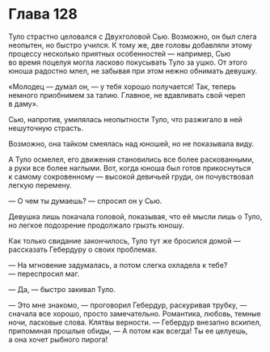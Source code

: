 # Глава 128

Туло страстно целовался с Двухголовой Сью. Возможно, он был слега неопытен, но быстро учился. К тому же, две головы добавляли этому процессу несколько приятных особенностей — например, Сью во время поцелуя могла ласково покусывать Туло за ушко. От этого юноша радостно млел, не забывая при этом нежно обнимать девушку. 

«Молодец — думал он, — у тебя хорошо получается! Так, теперь немного приобнимем за талию. Главное, не вдавливать свой череп в даму».

Сью, напротив, умилялась неопытности Туло, что разжигало в ней нешуточную страсть. 

Возможно, она тайком смеялась над юношей, но не показывала виду.

А Туло осмелел, его движения становились все более раскованными, а руки все более наглыми. Вот, когда юноша был готов прикоснуться к самому сокровенному — высокой девичьей груди, он почувствовал легкую перемену.

— О чем ты думаешь? — спросил он у Сью.

Девушка лишь покачала головой, показывая, что её мысли лишь о Туло, но легкое подозрение продолжало грызть юношу.

Как только свидание закончилось, Туло тут же бросился домой — рассказать Гебердуру о своих проблемах.

— На мгновение задумалась, а потом слегка охладела к тебе? — переспросил маг.

— Да, — быстро закивал Туло.

— Это мне знакомо, — проговорил Гебердур, раскуривая трубку, — сначала все хорошо, просто замечательно. Романтика, любовь, темные ночи, ласковые слова. Клятвы верности. — Гебердур внезапно вскипел, припоминая прошлые обиды, — А потом как всегда! Ты ее целуешь, а она хочет рыбного пирога!

